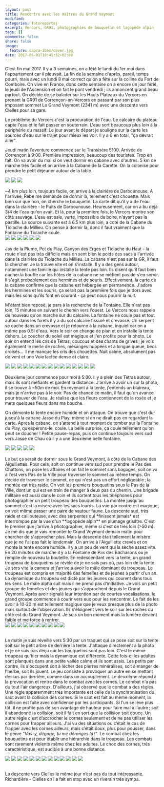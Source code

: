 ```yaml
---
layout: post
title: Rencontre avec les maîtres du Grand Veymont
modified:
categories: fotoreportaj
excerpt: Vercors, GR91, photographies de bouquetin et lagopède alpin
tags: []
comments: false 
share: false
image:
  feature: capra-ibex/cover.jpg
date: 2017-06-01T10:41:32+02:00
---
```


C'est fin mai 2017. Il y a 3 semaines, on a fêté le lundi du 1er mai dans l'appartement car il pleuvait. La fin de la semaine d'après, pareil, temps pourri, mais avec un lundi 8 mai correct qu'on a fêté sur la colline du Fort de Comboire. On vive en France, donc cette semaine on a encore un jour férié, le jeudi de l'Ascension et on fait le pont vendredi ; ils annoncent grand beau partout. On décide de se balader sur les Hauts Plateaux du Vercors en prenant la GR91 de Corrençon-en-Vercors en passant par son plus imposant sommet Le Grand Veymont (2341 m) avec une descente vers Clelles pour sa gare.

Le problème du Vercors c'est la procuration de l'eau. Le calcaire du plateau capte l'eau et le fait passer en souterrain. L'eau sort beaucoup plus loin à la périphérie du massif. Le jour avant le départ je souligne sur la carte les sources d'eau sur le trajet pour mieux les voir. Il y a 6 en total, "ça devrait aller".

Jeudi matin l'aventure commence sur le Transisère 5100. Arrivée de Corrençon à 9:00. Première impression, beaucoup des touristes. Trop en fait. On va avoir du mal si on veut dormir en cabane avec d'autres. 5 km de marche très facile et on arrive à la Cabane de la Carette. On la colonise pour prendre le petit déjeuner autour de la table.

<div class="galleria">
    <img src="/images/capra-ibex/0001.jpg" data-title="Cabane de Carette"/>
    <img src="/images/capra-ibex/0002.jpg"/>
    <img src="/images/capra-ibex/0003.jpg"/>
</div>
<br/>
~4 km plus loin, toujours facile, on arrive à la clairière de Darbounouse. A l'arrivée, Rebe me demande de dormir là, tellement c'est chouette. Mais bien sur que non, on cherche le bouquetin. La carte dit qu'il y a de l'eau dans la clairière - le Puits de Darbounouse. Heureusement, car on a bu déjà 3/4 de l'eau qu'on avait. Et là, pour la première fois, le Vercors montre son côté sauvage. L'eau est sale, verte, impossible de boire, n'ayant pas la pastille. La source suivante est à 6.5 km plus loin, a coté de la Cabane du Tiolache du Millieu. On pense à dormir là, donc il faut vraiment que la Fontaine du Tiolache coule. 

<div class="galleria">
    <img src="/images/capra-ibex/0004.jpg" data-title="Clairière de Darbounouse"/>
    <img src="/images/capra-ibex/0005.jpg" data-title="Puits de Darbounouse"/>
    <img src="/images/capra-ibex/0006.jpg" data-title="Et voilà pourquoi on trouve pas de l'eau!"/>
    <img src="/images/capra-ibex/0007.jpg" data-title="Tout acte de chasse interdit!"/>
    <img src="/images/capra-ibex/0008.jpg"/>
    <img src="/images/capra-ibex/0009.jpg"/>
</div>
<br/>
Jas de la Plume, Pot du Play, Canyon des Erges et Tiolache du Haut - la route n'est pas très difficile mais on sent bien le poids des sacs à l'arrivée dans la clairière du Tiolache du Millieu. La cabane n'est pas sur la GR, il faut la chercher. Je la trouve vite et on s'installe. Il y a des gens autour, notamment une famille qui installe la tente pas loin. Ils disent qu'il faut bien cacher la bouffe car les hôtes de la cabane ne se méfient pas de s'en servir. Il s'agit probablement des hermines et de souris. Effectivement, la carte de la cabane confirme que la cabane est hébergée en permanence. J'adore les hermines et les souris, ça serait pas la première fois que je dors avec, mais les sons qu'ils font en courant - ça peut nous pourrir la nuit. 

M'étant bien reposé, je pars à la recherche de la Fontaine. Elle n'est pas loin, 15 minutes en suivant le chemin vers l'ouest. Le Vercors nous rappele de nouveau qu'on marche sur du calcaire. La fontaine ne coule pas et tout autour dans les forets il y a du sol calcaire fissuré et crevassé. Un serpent se cache dans un crevasse et je retourne à la cabane, inquiet car on a même pas 0.5l d'eau. Vers le soir on change de plan et on installe la tente dehors. Le coucher du soleil est magique et j'en profite pour la photo. Le soir on entend les cris de Tétras, coucous et des chants de grives ; je vois également le merle de roches, mésanges huppées et à longue queue, becs croisés... Il me manque les cris des chouettes. Nuit calme, absolument pas de vent et une Voie lactée dense et claire.

<div class="galleria">
    <img src="/images/capra-ibex/0010.jpg" data-title="Étant les premiers dans la cabane, on marque le territoire avec des objets..."/>
    <img src="/images/capra-ibex/0012.jpg" data-title="... et avec de l'odeur :o)"/>
    <img src="/images/capra-ibex/0013.jpg" data-title=""/>
    <img src="/images/capra-ibex/0011a.jpg" data-title=""/>
    <img src="/images/capra-ibex/0011b.jpg" data-title="La carte de la cabane"/>
    <img src="/images/capra-ibex/0014.jpg" data-title="Fontaine du Tiolache - pas de l'eau"/>
    <img src="/images/capra-ibex/0015.jpg" data-title="Pas de l'eau, il faut bien planifier pour demain"/>
    <img src="/images/capra-ibex/0016.jpg"/>
    <img src="/images/capra-ibex/0017.jpg"/>
    <img src="/images/capra-ibex/0018a.jpg" data-title="Lopophanes cristatus"/>
    <img src="/images/capra-ibex/0018b.jpg" data-title="Monticola saxatilis"/>
    <img src="/images/capra-ibex/0018c.jpg" data-title="Turdus philomelos"/>
    <img src="/images/capra-ibex/0018d.jpg" data-title="Tetrao tetrix"/>
    <img src="/images/capra-ibex/0019a.jpg" data-title=""/>
    <img src="/images/capra-ibex/0019b.jpg" data-title=""/>
</div>
<br/>
Deuxième jour commence pour moi à 5:00. Il y a plein des Tétras autour, mais ils sont méfiants et gardent la distance. J'arrive à avoir un sur la photo, il se trouve à ~50m de moi. En revenant à la tente, j'entends un blaireau, mais je n'arrive pas à le voir. Pas de chance ce matin, il faut qu'on avance pour trouver de l'eau. Je réalise que les fleurs contiennent de la rosée et je mets quelques fleurs dans ma bouche.

On démonte la tente encore humide et on attaque. On trouve que c'est dur jusqu'à la cabane Jasse du Play, même si on ne dirait pas en regardant la carte. Après la cabane, on s'attend à tout moment de tomber sur la Fontaine du Play, qu’espérons-le, coule. La belle surprise, ça coule tellement qu'on peut se doucher ! Petite pause-repas, puis on continue toujours vers sud vers Jasse de Chau où il y a une deuxième belle fontaine.

<div class="galleria">
    <img src="/images/capra-ibex/0020.jpg" data-title=""/>
    <img src="/images/capra-ibex/0021.jpg" data-title=""/>
    <img src="/images/capra-ibex/0022.jpg" data-title=""/>
    <img src="/images/capra-ibex/0023.jpg" data-title="Fontaine du Play"/>
    <img src="/images/capra-ibex/0024.jpg" data-title="Fontaine de la Chau"/>
</div>
<br/>
Le but ça serait de dormir sous le Grand Veymont, à côté de la Cabane des Aiguillettes. Pour cela, soit on continue vers sud pour prendre le Pas des Chattons, on pose les affaires et on fait le sommet sans bagages, soit on va a l'est vers Pas de la Ville pour traverser le sommet au même temps. On décide de traverser le sommet, ce qui n'est pas un effort négligeable ; la montée est très raide. On voit les premiers bouquetins sous le Pas de la Ville, dont un qui est en train de manger à deux pas du chemin. Une brigade militaire est aussi dans le coin et ils sortent tous les téléphones pour photographier un petit troupeau des bouquetins. La montée jusqu'au sommet c'est la misère avec les sacs lourds. La vue par contre est magique, on voit même passer une paire de vautour fauve. La descente sud, très raide et caillouteuse, avec des serpentes qui *finissent jamais* est interrompue par la vue d'un **lagopède alpin** en plumage grisâtre. C'est le premier que j'arrive à photographier, même si c'est de très loin (>50 m). Je me dis que je vais remonter le Grand Veymont demain matin pour chercher de s'approcher plus. Mais la descente était tellement la misère que je ne l'ai pas fait le lendemain. On arrive à l'Aiguillette crevés et on monte la tente encore humide. Il y a un peu de vent qui la sèche assez vite. En 20 minutes de marche il y a la Fontaine de Pas des Bachasons ou je remplie de nouveau la bouteille. En redescendant vers la tente, un grand troupeau de bouquetins se révèle de je ne sais pas où, pas loin de la tente. Je sors vite la camera et j'arrive a avoir le mâle dominant du troupeau. Le troupeau est compris en majorité des femelles et de jeunes à partir d'un an. La dynamique du troupeau est dicté par les jeunes qui courent dans tous les sens. Le mâle alpha suit mais il ne prend pas d'initiative. Je vois un petit groupe de femelles et des jeunes qui s'approchent depuis le Grand Veymont. Après avoir signalé leur intention par de courtes vocalisations, le grand groupe commence à courir vers eux pour les rencontrer. Le fait de les avoir à 10-20 m est tellement magique que je veux presque plus de la photo mais surtout de l'observation. Ils s'éloignent vers le soir sur les roches du côté est du Grand Veymont. Je suis un bon moment mais la lumière devient faible et me force à rentrer.
<div class="galleria">
    <img src="/images/capra-ibex/0032.jpg" data-title="Lagopedus muta"/>
    <img src="/images/capra-ibex/0031.jpg" data-title="Lagopedus muta"/>
    <img src="/images/capra-ibex/0030.jpg" data-title="Capra ibex"/>
    <img src="/images/capra-ibex/0033.jpg" data-title="Gyps fulvus"/>
    <img src="/images/capra-ibex/0034.jpg" data-title="Oenanthe oenanthe"/>
    <img src="/images/capra-ibex/0035.jpg" data-title=""/>
    <img src="/images/capra-ibex/0036.jpg" data-title=""/>
    <img src="/images/capra-ibex/0037.jpg" data-title=""/>
    <img src="/images/capra-ibex/0038.jpg" data-title=""/>
    <img src="/images/capra-ibex/0039.jpg" data-title=""/>
</div>
<br/>

Le matin je suis réveillé vers 5:30 par un traquet qui se pose soit sur la tente soit sur le petit arbre de derrière la tente. J'attaque directement à la photo et je ne suis pas déçu car les bouquetins sont pas loin. C'est le même troupeau qu'hier mais la dynamique est différente. Cette fois-ci les adultes sont planqués dans une petite vallée calme et ils sont assis. Les petits par contre, ils s'occupent soit à lécher des pierres minéralises, soit à manger de l'herbe, soit ils jouent. Le jeu consiste à provoquer un autre en se mettant dessus par derrière, comme dans un accouplement. Le deuxième répond à la provocation et rentre dans le combat avec les cornes. Le combat n'a pas du tout l'air dangereux. D'ailleurs, j'ai observé que le combat a des règles. Une règle apparemment très importante est celle de la synchronisation du saut avant la collision des cornes. Si le saut est fait au même moment, la collision est faite avec confidence par les participants. Si l'un se lève plus tôt, il ne profite pas de son avantage de hauteur pour faire mal à l'autre ; soit il abandonne la collision, soit il fait en sort que la collision soit douce. Un autre règle c'est d’accrocher le cornes seulement et de ne pas utiliser les cornes pour frapper ailleurs. J'ai vu des situations ou c’était le cas de frapper avec les cornes ailleurs, mais c’était doux, plus pour pousser, dans le genre *"Vas-y, dégage, tu me déranges là !"*. Le combat chez les bouquetins est pour établir une hiérarchie dans le troupeau. Les combats sont rarement violents même chez les adultes. Le choc des cornes, très caractéristique, est audible à une bonne distance.

<div class="galleria">
    <img src="/images/capra-ibex/0040.jpg" data-title="Le mâle dominant"/>
    <img src="/images/capra-ibex/0043.jpg" data-title="Portrait de jeune I"/>
    <img src="/images/capra-ibex/0042.jpg" data-title="Portrait de jeune II"/>
    <img src="/images/capra-ibex/0041.jpg" data-title="Jeune en train de gratter ses cornes"/>
    <img src="/images/capra-ibex/0044.jpg" data-title="Les adultes font la sieste"/>
    <img src="/images/capra-ibex/0045.jpg" data-title="Jeunes en train de s'amuser comme des vrais chèvres"/>
    <img src="/images/capra-ibex/0046.jpg" data-title="Jeunes en combat ludique"/>
    <img src="/images/capra-ibex/0047.jpg" data-title="Jeunes sub-adultes en combat plus sérieux mais toujours ludique"/>
    <img src="/images/capra-ibex/0048a.jpg" data-title="Invitation au combat chez les jeunes mâles"/>
    <img src="/images/capra-ibex/0048b.jpg" data-title=""/>
    <img src="/images/capra-ibex/0049.jpg" data-title="Bisous I"/>
    <img src="/images/capra-ibex/0050.jpg" data-title="Bisous II"/>
    <img src="/images/capra-ibex/0051.jpg" data-title="Portrait d'un mâle"/>
</div>
<br/>

La descente vers Clelles le même jour n’est pas du tout intéressante. Richardière - Clelles on l'a fait en stop avec un riverain très sympa.
